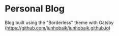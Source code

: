 # Personal Blog

Blog built using the "Borderless" theme with Gatsby 
(https://github.com/junhobaik/junhobaik.github.io)


